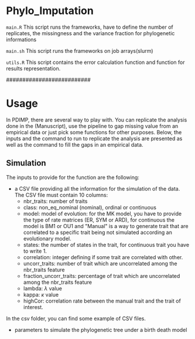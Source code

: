 # Phylo_Imputation

`main.R` This script runs the frameworks, have to define the number of replicates, the missingness and the variance fraction for phylogenetic informations

`main.sh` This script runs the frameworks on job arrays(slurm) 

`utils.R` This script contains the error calculation function and function for results representation. 

##########################

# Usage

In PDIMP, there are several way to play with. You can replicate the analysis done in the (Manuscript), use the pipeline to gap missing value from an empirical data or just pick some functions for other purposes. Below, the inputs and the command to run to replicate the analysis are presented as well as the command to fill the gaps in an empirical data. 

## Simulation

The inputs to provide for the function are the following:

* a CSV file providing all the information for the simulation of the data. The CSV file must contain 10 columns:
  * nbr_traits: number of traits
  * class: non_eq_nominal (nominal), ordinal or continuous
  * model: model of evolution: for the MK model, you have to provide the type of rate matrices (ER, SYM or ARD), for continuous the model is BM1 or OU1 and "Manual" is a way to generate trait that are correlated to a specific trait being not simulated according an evolutionary model.
  * states: the number of states in the trait, for continuous trait you have to write 1. 
  * correlation: integer defining if some trait are correlated with other.
  * uncorr_traits: number of trait which are uncorrelated among the nbr_traits feature
  * fraction_uncorr_traits: percentage of trait which are uncorrelated among the nbr_traits feature
  * lambda: $\lambda$ value
  * kappa: $\kappa$ value
  * highCor: correlation rate between the manual trait and the trait of interest.

In the csv folder, you can find some example of CSV files. 

* parameters to simulate the phylogenetic tree under a birth death model




